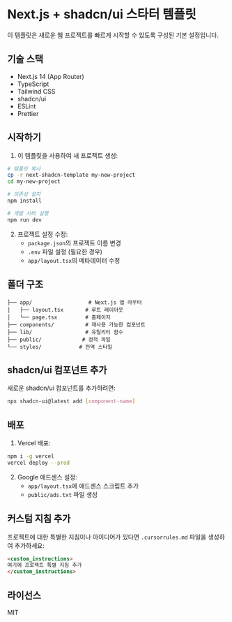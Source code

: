 # Next.js + shadcn/ui 스타터 템플릿

이 템플릿은 새로운 웹 프로젝트를 빠르게 시작할 수 있도록 구성된 기본 설정입니다.

## 기술 스택

- Next.js 14 (App Router)
- TypeScript
- Tailwind CSS
- shadcn/ui
- ESLint
- Prettier

## 시작하기

1. 이 템플릿을 사용하여 새 프로젝트 생성:
```bash
# 템플릿 복사
cp -r next-shadcn-template my-new-project
cd my-new-project

# 의존성 설치
npm install

# 개발 서버 실행
npm run dev
```

2. 프로젝트 설정 수정:
   - `package.json`의 프로젝트 이름 변경
   - `.env` 파일 설정 (필요한 경우)
   - `app/layout.tsx`의 메타데이터 수정

## 폴더 구조

```
├── app/                  # Next.js 앱 라우터
│   ├── layout.tsx       # 루트 레이아웃
│   └── page.tsx         # 홈페이지
├── components/          # 재사용 가능한 컴포넌트
├── lib/                 # 유틸리티 함수
├── public/             # 정적 파일
└── styles/            # 전역 스타일
```

## shadcn/ui 컴포넌트 추가

새로운 shadcn/ui 컴포넌트를 추가하려면:

```bash
npx shadcn-ui@latest add [component-name]
```

## 배포

1. Vercel 배포:
```bash
npm i -g vercel
vercel deploy --prod
```

2. Google 애드센스 설정:
   - `app/layout.tsx`에 애드센스 스크립트 추가
   - `public/ads.txt` 파일 생성

## 커스텀 지침 추가

프로젝트에 대한 특별한 지침이나 아이디어가 있다면 `.cursorrules.md` 파일을 생성하여 추가하세요:

```markdown
<custom_instructions>
여기에 프로젝트 특별 지침 추가
</custom_instructions>
```

## 라이선스

MIT 